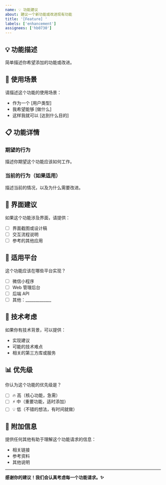 ```yaml
---
name: 💡 功能建议
about: 建议一个新功能或改进现有功能
title: '[Feature] '
labels: ['enhancement']
assignees: ['hb0730']
---
```


## 💡 功能描述

简单描述你希望添加的功能或改进。

## 🎯 使用场景

请描述这个功能的使用场景：
- 作为一个 [用户类型]
- 我希望能够 [做什么]  
- 这样我就可以 [达到什么目的]

## 📋 功能详情

### 期望的行为
描述你期望这个功能应该如何工作。

### 当前的行为（如果适用）
描述当前的情况，以及为什么需要改进。

## 🎨 界面建议

如果这个功能涉及界面，请提供：
- [ ] 界面截图或设计稿
- [ ] 交互流程说明
- [ ] 参考的其他应用

## 📱 适用平台

这个功能应该在哪些平台实现？
- [ ] 微信小程序
- [ ] Web 管理后台
- [ ] 后端 API
- [ ] 其他：_____________

## 🔧 技术考虑

如果你有技术背景，可以提供：
- 实现建议
- 可能的技术难点
- 相关的第三方库或服务

## 📊 优先级

你认为这个功能的优先级是？
- [ ] 🔥 高（核心功能，急需）
- [ ] ⚡ 中（重要功能，适时添加）
- [ ] 💡 低（不错的想法，有时间就做）

## 📎 附加信息

提供任何其他有助于理解这个功能请求的信息：
- 相关链接
- 参考资料
- 其他说明

---

**感谢你的建议！我们会认真考虑每一个功能请求。✨**